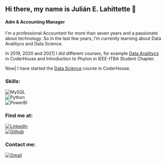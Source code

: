 ## Hi there, my name is Julián E. Lahittette 👋

#### Adm & Accounting Manager

I'm a professional Accountant for more than seven years and a passionate about technology. So in the last few years, I’m currently learning about Data Analitycs and Data Science.

In 2019, 2020 and 2021| I did different courses, for example [Data Analitycs](https://www.coderhouse.com/online/data-analytics) in CoderHouse and Introduction to Phyton in IEEE-ITBA Student Chapter.

Now| I have started the [Data Science](https://www.coderhouse.com/online/data-science) course in CoderHouse. 

### Skills:
![MySQL](https://img.shields.io/badge/MySQL-1DEB10?style=flat&logo=mysql&logoColor=white&labelColor=101010)</br>
![Python](https://img.shields.io/badge/Python-1045EB?style=flat&logo=python&logoColor=white&labelColor=101010)</br>
![PowerBI](https://img.shields.io/badge/PowerBI-EBE110?style=flat&logo=powerbi&logoColor=white&labelColor=101010)</br>

### Find me at:

[![LinkedIn](https://img.shields.io/badge/LinkedIn-Julian_Ezequiel_Lahittette-101010?style=flat&logo=linkedin&logoColor=white&labelColor=007785)</br>](https://www.linkedin.com/in/julian-ezequiel-lahittette/)
[![Github](https://img.shields.io/badge/Github-JuLahitte-101010?style=flat&logo=github&logoColor=white&labelColor=B70E03)</br>](https://julahitte.github.io/)

### Contact me:

[![Gmail](https://img.shields.io/badge/Gmail-lahittette.julian@gmail.com-101010?style=flat&logo=gmail&logoColor=white&labelColor=FB1203)</br>](mailto:lahittette.julian@gmail.com)

<!--
**JuLahitte/JuLahitte** is a ✨ _special_ ✨ repository because its `README.md` (this file) appears on your GitHub profile.

Here are some ideas to get you started:

- 🔭 I’m currently working on Accounting
- 🌱 I’m currently learning about Data Analitycs and Data Science
- 👯 I’m looking to collaborate on ...
- 🤔 I’m looking for help with ...
- 💬 Ask me about ...
- 📫 How to reach me: ...
- 😄 Pronouns: ...
- ⚡ Fun fact: ...
-->
